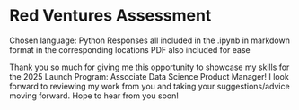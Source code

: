 # Red Ventures Assessment

Chosen language: Python
Responses all included in the .ipynb in markdown format in the corresponding locations
PDF also included for ease

Thank you so much for giving me this opportunity to showcase my skills for the 2025 Launch Program: Associate Data Science Product Manager! I look forward to reviewing my work from you and taking your suggestions/advice moving forward. Hope to hear from you soon! 
